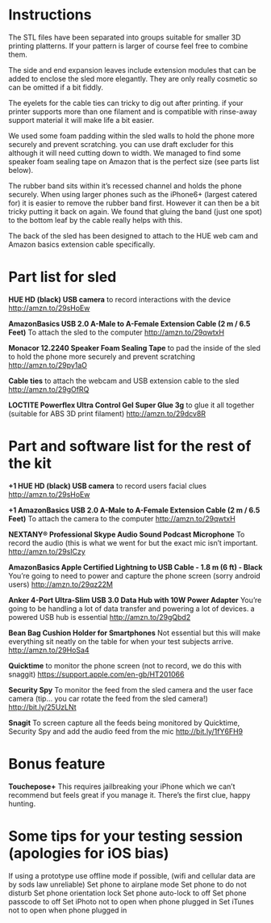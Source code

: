 # Instructions

The STL files have been separated into groups suitable for smaller 3D printing platterns. If your pattern is larger of course feel free to combine them. 

The side and end expansion leaves include extension modules that can be added to enclose the sled more elegantly. They are only really cosmetic so can be omitted if a bit fiddly.

The eyelets for the cable ties can tricky to dig out after printing. if your printer supports more than one filament and is compatible with rinse-away support material it will make life a bit easier.

We used some foam padding within the sled walls to hold the phone more securely and prevent scratching. you can use draft excluder for this although it will need cutting down to width. We managed to find some speaker foam sealing tape on Amazon that is the perfect size (see parts list below).

The rubber band sits within it’s recessed channel and holds the phone securely. When using larger phones such as the iPhone6+ (largest catered for) it is easier to remove the rubber band first. However it can then be a bit tricky putting it back on again. We found that gluing the band (just one spot) to the bottom leaf by the cable really helps with this.

The back of the sled has been designed to attach to the HUE web cam and Amazon basics extension cable specifically.


# Part list for sled

__HUE HD (black) USB camera__
to record interactions with the device
http://amzn.to/29sHoEw

__AmazonBasics USB 2.0 A-Male to A-Female Extension Cable (2 m / 6.5 Feet)__
To attach the sled to the computer
http://amzn.to/29qwtxH

__Monacor 12.2240 Speaker Foam Sealing Tape__
to pad the inside of the sled to hold the phone more securely and prevent scratching
http://amzn.to/29py1aO

__Cable ties__
to attach the webcam and USB extension cable to the sled
http://amzn.to/29gOfRQ

__LOCTITE Powerflex Ultra Control Gel Super Glue 3g__
to glue it all together (suitable for ABS 3D print filament)
http://amzn.to/29dcv8R


# Part and software list for the rest of the kit

__+1 HUE HD (black) USB camera__
to record users facial clues
http://amzn.to/29sHoEw

__+1 AmazonBasics USB 2.0 A-Male to A-Female Extension Cable (2 m / 6.5 Feet)__
To attach the camera to the computer
http://amzn.to/29qwtxH

__NEXTANY® Professional Skype Audio Sound Podcast Microphone__
To record the audio (this is what we went for but the exact mic isn’t important.
http://amzn.to/29sICzy

__AmazonBasics Apple Certified Lightning to USB Cable - 1.8 m (6 ft) - Black__
You’re going to need to power and capture the phone screen (sorry android users)
http://amzn.to/29qz22M

__Anker 4-Port Ultra-Slim USB 3.0 Data Hub with 10W Power Adapter__
You’re going to be handling a lot of data transfer and powering a lot of devices. a powered USB hub is essential
http://amzn.to/29gQbd2

__Bean Bag Cushion Holder for Smartphones__
Not essential but this will make everything sit neatly on the table for when your test subjects arrive. 
http://amzn.to/29HoSa4

__Quicktime__
to monitor the phone screen (not to record, we do this with snaggit)
https://support.apple.com/en-gb/HT201066

__Security Spy__ 
To monitor the feed from the sled camera and the user face camera (tip… you car rotate the feed from the sled camera!)
http://bit.ly/25UzLNt

__Snagit__
To screen capture all the feeds being monitored by Quicktime, Security Spy and add the audio feed from the mic
http://bit.ly/1fY6FH9


# Bonus feature

__Touchepose+__
This requires jailbreaking your iPhone which we can’t recommend but feels great if you manage it. There’s the first clue, happy hunting.


# Some tips for your testing session (apologies for iOS bias)

If using a prototype use offline mode if possible, (wifi and cellular data are by sods law unreliable)
Set phone to airplane mode
Set phone to do not disturb
Set phone orientation lock
Set phone auto-lock to off
Set phone passcode to off
Set iPhoto not to open when phone plugged in
Set iTunes not to open when phone plugged in

